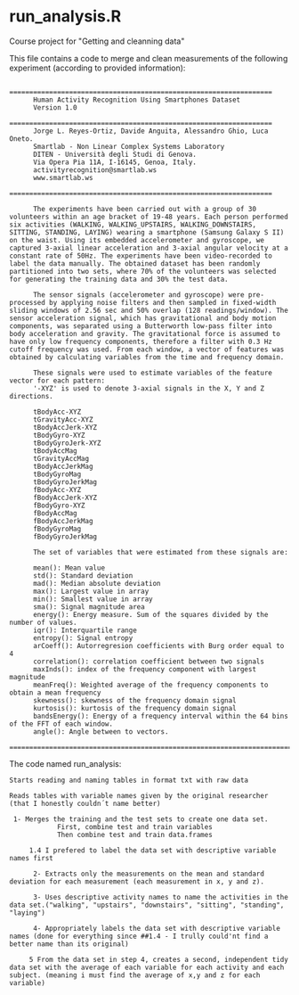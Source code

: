 # run_analysis.R
Course project for "Getting and cleanning data"

This file contains a code to merge and clean measurements of the following experiment (according to provided information):

          ==================================================================
          Human Activity Recognition Using Smartphones Dataset
          Version 1.0
          ==================================================================
          Jorge L. Reyes-Ortiz, Davide Anguita, Alessandro Ghio, Luca Oneto.
          Smartlab - Non Linear Complex Systems Laboratory
          DITEN - Università degli Studi di Genova.
          Via Opera Pia 11A, I-16145, Genoa, Italy.
          activityrecognition@smartlab.ws
          www.smartlab.ws
          ==================================================================

          The experiments have been carried out with a group of 30 volunteers within an age bracket of 19-48 years. Each person performed six activities (WALKING, WALKING_UPSTAIRS, WALKING_DOWNSTAIRS, SITTING, STANDING, LAYING) wearing a smartphone (Samsung Galaxy S II) on the waist. Using its embedded accelerometer and gyroscope, we captured 3-axial linear acceleration and 3-axial angular velocity at a constant rate of 50Hz. The experiments have been video-recorded to label the data manually. The obtained dataset has been randomly partitioned into two sets, where 70% of the volunteers was selected for generating the training data and 30% the test data. 

          The sensor signals (accelerometer and gyroscope) were pre-processed by applying noise filters and then sampled in fixed-width sliding windows of 2.56 sec and 50% overlap (128 readings/window). The sensor acceleration signal, which has gravitational and body motion components, was separated using a Butterworth low-pass filter into body acceleration and gravity. The gravitational force is assumed to have only low frequency components, therefore a filter with 0.3 Hz cutoff frequency was used. From each window, a vector of features was obtained by calculating variables from the time and frequency domain.  

          These signals were used to estimate variables of the feature vector for each pattern:  
          '-XYZ' is used to denote 3-axial signals in the X, Y and Z directions.

          tBodyAcc-XYZ
          tGravityAcc-XYZ
          tBodyAccJerk-XYZ
          tBodyGyro-XYZ
          tBodyGyroJerk-XYZ
          tBodyAccMag
          tGravityAccMag
          tBodyAccJerkMag
          tBodyGyroMag
          tBodyGyroJerkMag
          fBodyAcc-XYZ
          fBodyAccJerk-XYZ
          fBodyGyro-XYZ
          fBodyAccMag
          fBodyAccJerkMag
          fBodyGyroMag
          fBodyGyroJerkMag

          The set of variables that were estimated from these signals are: 

          mean(): Mean value
          std(): Standard deviation
          mad(): Median absolute deviation 
          max(): Largest value in array
          min(): Smallest value in array
          sma(): Signal magnitude area
          energy(): Energy measure. Sum of the squares divided by the number of values. 
          iqr(): Interquartile range 
          entropy(): Signal entropy
          arCoeff(): Autorregresion coefficients with Burg order equal to 4
          correlation(): correlation coefficient between two signals
          maxInds(): index of the frequency component with largest magnitude
          meanFreq(): Weighted average of the frequency components to obtain a mean frequency
          skewness(): skewness of the frequency domain signal 
          kurtosis(): kurtosis of the frequency domain signal 
          bandsEnergy(): Energy of a frequency interval within the 64 bins of the FFT of each window.
          angle(): Angle between to vectors.
          =====================================================================================================

The code named run_analysis:

    Starts reading and naming tables in format txt with raw data
    
    Reads tables with variable names given by the original researcher (that I honestly couldn´t name better)  
    
     1- Merges the training and the test sets to create one data set.
                First, combine test and train variables
                Then combine test and train data.frames
                
         1.4 I prefered to label the data set with descriptive variable names first
         
          2- Extracts only the measurements on the mean and standard deviation for each measurement (each measurement in x, y and z).
          
          3- Uses descriptive activity names to name the activities in the data set.("walking", "upstairs", "downstairs", "sitting", "standing", "laying")
          
          4- Appropriately labels the data set with descriptive variable names (done for everything since ##1.4 - I trully could'nt find a better name than its original)
          
         5 From the data set in step 4, creates a second, independent tidy data set with the average of each variable for each activity and each subject. (meaning i must find the average of x,y and z for each variable)
         

